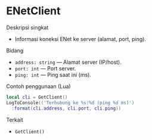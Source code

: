 # ENetClient

Deskripsi singkat
- Informasi koneksi ENet ke server (alamat, port, ping).

Bidang
- `address: string` — Alamat server (IP/host).
- `port: int` — Port server.
- `ping: int` — Ping saat ini (ms).

Contoh penggunaan (Lua)
```lua
local cli = GetClient()
LogToConsole(('Terhubung ke %s:%d (ping %d ms)')
  :format(cli.address, cli.port, cli.ping))
```

Terkait
- `GetClient()`


